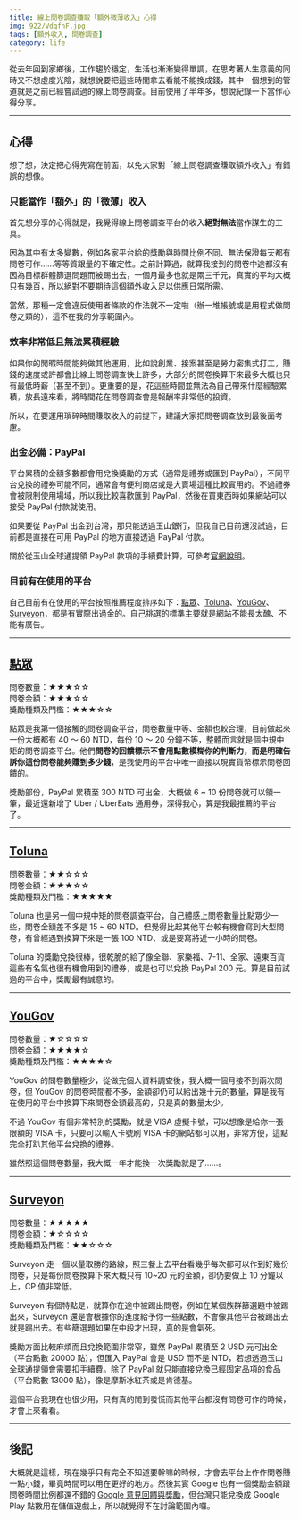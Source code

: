 ```yaml
---
title: 線上問卷調查賺取「額外微薄收入」心得
img: 922/VdqfnF.jpg
tags: [額外收入, 問卷調查]
category: life
---
```


從去年回到家鄉後，工作趨於穩定，生活也漸漸變得單調，在思考著人生意義的同時又不想虛度光陰，就想說要把這些時間拿去看能不能換成錢，其中一個想到的管道就是之前已經嘗試過的線上問卷調查。目前使用了半年多，想說紀錄一下當作心得分享。

<!--more-->

---

## 心得

想了想，決定把心得先寫在前面，以免大家對「線上問卷調查賺取額外收入」有錯誤的想像。

### 只能當作「額外」的「微薄」收入

首先想分享的心得就是，我覺得線上問卷調查平台的收入**絕對無法**當作謀生的工具。

因為其中有太多變數，例如各家平台給的獎勵與時間比例不同、無法保證每天都有問卷可作……等等質跟量的不確定性。之前計算過，就算我接到的問卷中途都沒有因為目標群體篩選問題而被踢出去，一個月最多也就是兩三千元，真實的平均大概只有幾百，所以絕對不要期待這個額外收入足以供應日常所需。

當然，那種一定會違反使用者條款的作法就不一定啦（辦一堆帳號或是用程式做問卷之類的），這不在我的分享範圍內。

### 效率非常低且無法累積經驗

如果你的閒暇時間能夠做其他運用，比如說創業、接案甚至是勞力密集式打工，賺錢的速度或許都會比線上問卷調查快上許多，大部分的問卷換算下來最多大概也只有最低時薪（甚至不到）。更重要的是，花這些時間並無法為自己帶來什麼經驗累積，放長遠來看，將時間花在問卷調查會是報酬率非常低的投資。

所以，在要運用瑣碎時間賺取收入的前提下，建議大家把問卷調查放到最後面考慮。

### 出金必備：PayPal

平台累積的金額多數都會用兌換獎勵的方式（通常是禮券或匯到 PayPal），不同平台兌換的禮券可能不同，通常會有便利商店或是大賣場這種比較實用的。不過禮券會被限制使用場域，所以我比較喜歡匯到 PayPal，然後在買東西時如果網站可以接受 PayPal 付款就使用。

如果要從 PayPal 出金到台灣，那只能透過玉山銀行，但我自己目前還沒試過，目前都是直接在可用 PayPal 的地方直接透過 PayPal 付款。

<article-note>關於從玉山全球通提領 PayPal 款項的手續費計算，可參考[官網說明](https://www.esunbank.com/zh-tw/about/faq/content?q=paypal/024)。</article-note>

### 目前有在使用的平台

自己目前有在使用的平台按照推薦程度排序如下：[點眾](https://www.valuedopinions.tw/)、[Toluna](https://www.toluna.com/)、[YouGov](https://account.yougov.com/tw-zh)、[Surveyon](https://www.surveyon.com/)，都是有實際出過金的。自己挑選的標準主要就是網站不能長太醜、不能有廣告。

---

## [點眾](922/1A14zx.png)

問卷數量：★★★☆☆<br/>
問卷金額：★★★☆☆<br/>
獎勵種類及門檻：★★★☆☆

<article-img img="922/1A14zx.png"></article-img>

點眾是我第一個接觸的問卷調查平台，問卷數量中等、金額也較合理，目前做起來一份大概都有 40 ～ 60 NTD，每份 10 ～ 20 分鐘不等，整體而言就是個中規中矩的問卷調查平台。他們**問卷的回饋標示不會用點數模糊你的判斷力，而是明確告訴你這份問卷能夠賺到多少錢**，是我使用的平台中唯一直接以現實貨幣標示問卷回饋的。

獎勵部份，PayPal 累積至 300 NTD 可出金，大概做 6 ~ 10 份問卷就可以領一筆，最近還新增了 Uber / UberEats 通用券，深得我心，算是我最推薦的平台了。

---

## [Toluna](https://www.toluna.com/)

問卷數量：★★☆☆☆<br/>
問卷金額：★★★☆☆<br/>
獎勵種類及門檻：★★★★★

<article-img img="924/a0qjYd.png"></article-img>

Toluna 也是另一個中規中矩的問卷調查平台，自己體感上問卷數量比點眾少一些，問卷金額差不多是 15 ~ 60 NTD。但覺得比起其他平台較有機會寫到大型問卷，有曾經遇到換算下來是一張 100 NTD、或是要寫將近一小時的問卷。

Toluna 的獎勵兌換很棒，很乾脆的給了像全聯、家樂福、7-11、全家、遠東百貨這些有名氣也很有機會用到的禮券，或是也可以兌換 PayPal 200 元。算是目前試過的平台中，獎勵最有誠意的。

---

## [YouGov](https://account.yougov.com/tw-zh/)

問卷數量：★☆☆☆☆<br/>
問卷金額：★★★★☆<br/>
獎勵種類及門檻：★★★★☆

<article-img img="924/H60eb9.png"></article-img>

YouGov 的問卷數量極少，從做完個人資料調查後，我大概一個月接不到兩次問卷，但 YouGov 的問卷時間都不多，金額卻仍可以給出幾十元的數量，算是我有在使用的平台中換算下來問卷金額最高的，只是真的數量太少。

不過 YouGov 有個非常特別的獎勵，就是 VISA 虛擬卡號，可以想像是給你一張限額的 VISA 卡，只要可以輸入卡號刷 VISA 卡的網站都可以用，非常方便，這點完全打趴其他平台兌換的禮券。

雖然照這個問卷數量，我大概一年才能換一次獎勵就是了……。

---

## [Surveyon](Surveyon)

問卷數量：★★★★★<br/>
問卷金額：★☆☆☆☆<br/>
獎勵種類及門檻：★★☆☆☆

<article-img img="922/y9GbA3.png"></article-img>

Surveyon 走一個以量取勝的路線，照三餐上去平台看幾乎每次都可以作到好幾份問卷，只是每份問卷換算下來大概只有 10~20 元的金額，卻仍要做上 10 分鐘以上，CP 值非常低。

Surveyon 有個特點是，就算你在途中被踢出問卷，例如在某個族群篩選題中被踢出來，Surveyon 還是會根據你的進度給予你一些點數，不會像其他平台被踢出去就是踢出去。有些篩選題如果在中段才出現，真的是會氣死。

獎勵方面比較麻煩而且兌換範圍非常窄，雖然 PayPal 累積至 2 USD 元可出金（平台點數 20000 點），但匯入 PayPal 會是 USD 而不是 NTD，若想透過玉山全球通提領會需要扣手續費。除了 PayPal 就只能直接兌換已經固定品項的食品（平台點數 13000 點），像是摩斯冰紅茶或是肯德基。

這個平台我現在也很少用，只有真的閒到發慌而其他平台都沒有問卷可作的時候，才會上來看看。

---

## 後記

大概就是這樣，現在幾乎只有完全不知道要幹嘛的時候，才會去平台上作作問卷賺一點小錢，畢竟時間可以用在更好的地方。然後其實 Google 也有一個獎勵金額跟問卷時間比例都還不錯的 [Google 意見回饋與獎勵](https://support.google.com/opinionrewards/answer/7378183?hl=zh-Hant#zippy=)，但台灣只能兌換成 Google Play 點數用在儲值遊戲上，所以就覺得不在討論範圍內囉。
